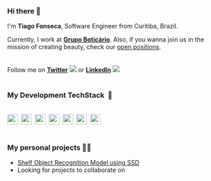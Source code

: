 <link rel="stylesheet" href="https://cdn.jsdelivr.net/gh/konpa/devicon@master/devicon.min.css">

### Hi there 👋

I'm **Tiago Fonseca**, Software Engineer from Curitiba, Brazil.

Currently, I work at **[Grupo Boticário](https://www.grupoboticario.com.br/)**. Also, if you wanna join us in the
mission of creating beauty, check our [open
positions](https://grupoboticario.csod.com/ux/ats/careersite/1/home?c=grupoboticario&sq=dev).
<br><br><br>
Follow me on **[Twitter](https://twitter.com/tiagoapolo)** <img src="https://icongr.am/devicon/twitter-original.svg?size=16&color=currentColor" />
 or **[LinkedIn](https://www.linkedin.com/in/tiago-fonseca)** <img src="https://icongr.am/devicon/linkedin-original.svg?size=16&color=currentColor" /><br><br>
### My Development TechStack&nbsp;&nbsp;🥞
<br><img height="24px" src="https://icongr.am/devicon/react-original-wordmark.svg?size=24&color=currentColor" />&nbsp;&nbsp;<img height="24px" src="https://icongr.am/devicon/javascript-original.svg?size=24&color=currentColor" />&nbsp;&nbsp;<img height="24px" src="https://icongr.am/devicon/nodejs-original.svg?size=24&color=currentColor" />&nbsp;&nbsp;<img height="24px" src="https://icongr.am/devicon/webpack-original.svg?size=24&color=currentColor" />&nbsp;&nbsp;<img height="24px" src="https://icongr.am/devicon/python-original.svg?size=24&color=currentColor" />&nbsp;&nbsp;<img height="24px" src="https://icongr.am/devicon/docker-original.svg?size=24&color=currentColor" />&nbsp;&nbsp;<img height="24px" src="https://icongr.am/devicon/amazonwebservices-original-wordmark.svg?size=24&color=currentColor" /><br><br>

### My personal projects 👨‍💻

- [Shelf Object Recognition Model using SSD](https://github.com/tiagoapolo/shelf_object_recognition)
- Looking for projects to collaborate on

